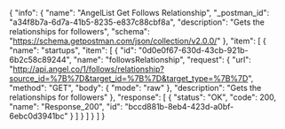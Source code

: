 {
  "info": {
    "name": "AngelList Get Follows Relationship",
    "_postman_id": "a34f8b7a-6d7a-41b5-8235-e837c88cbf8a",
    "description": "Gets the relationships for followers",
    "schema": "https://schema.getpostman.com/json/collection/v2.0.0/"
  },
  "item": [
    {
      "name": "startups",
      "item": [
        {
          "id": "0d0e0f67-630d-43cb-921b-6b2c58c89244",
          "name": "followsRelationship",
          "request": {
            "url": "http://api.angel.co/1/follows/relationship?source_id=%7B%7D&target_id=%7B%7D&target_type=%7B%7D",
            "method": "GET",
            "body": {
              "mode": "raw"
            },
            "description": "Gets the relationships for followers"
          },
          "response": [
            {
              "status": "OK",
              "code": 200,
              "name": "Response_200",
              "id": "bccd881b-8eb4-423d-a0bf-6ebc0d3941bc"
            }
          ]
        }
      ]
    }
  ]
}